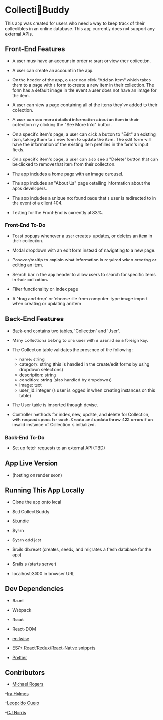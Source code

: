 # Collecti🤖Buddy

This app was created for users who need a way to keep track of their collectibles in an online database. This app currently does not support any external APIs.

## Front-End Features

- A user must have an account in order to start or view their collection.

- A user can create an account in the app.

- On the header of the app, a user can click "Add an Item" which takes them to a page with a form to create a new item in their collection. The form has a default image in the event a user does not have an image for the item.

- A user can view a page containing all of the items they've added to their collection.

- A user can see more detailed information about an item in their collection my clicking the "See More Info" button.

- On a specific item's page, a user can click a button to "Edit" an existing item, taking them to a new form to update the item. The edit form will have the information of the existing item prefilled in the form's input fields.

- On a specific item's page, a user can also see a "Delete" button that can be clicked to remove that item from their collection.

- The app includes a home page with an image carousel.

- The app includes an "About Us" page detailing information about the apps developers.

- The app includes a unique not found page that a user is redirected to in the event of a client 404.

- Testing for the Front-End is currently at 83%.

### Front-End To-Do

- Toast popups whenever a user creates, updates, or deletes an item in their collection.

- Modal dropdown with an edit form instead of navigating to a new page.

- Popover/tooltip to explain what information is required when creating or editing an item.

- Search bar in the app header to allow users to search for specific items in their collection.

- Filter functionality on index page

- A 'drag and drop' or 'choose file from computer' type image import when creating or updating an item

## Back-End Features

- Back-end contains two tables, 'Collection' and 'User'.

- Many collections belong to one user with a user_id as a foreign key.

- The Collection table validates the presence of the following:

  - name: string
  - category: string (this is handled in the create/edit forms by using dropdown selections)
  - description: string
  - condition: string (also handled by dropdowns)
  - image: text
  - user_id: integer (a user is logged in when creating instances on this table)

- The User table is imported through devise.

- Controller methods for index, new, update, and delete for Collection, with request specs for each. Create and update throw 422 errors if an invalid instance of Collection is initialized.

### Back-End To-Do

- Set up fetch requests to an external API (TBD)

## App Live Version

- (hosting on render soon)

## Running This App Locally

- Clone the app onto local

- $cd CollectiBuddy

- $bundle

- $yarn

- $yarn add jest

- $rails db:reset (creates, seeds, and migrates a fresh database for the app)

- $rails s (starts server)

- localhost:3000 in browser URL

## Dev Dependencies

- Babel

- Webpack

- React

- React-DOM

- [endwise](https://github.com/kaiwood/vscode-endwise)

- [ES7+ React/Redux/React-Native snippets](https://marketplace.visualstudio.com/items?itemName=dsznajder.es7-react-js-snippets)

- [Prettier](https://marketplace.visualstudio.com/items?itemName=esbenp.prettier-vscode)

## Contributors

- [Michael Rogers](https://github.com/mikerogers04)

-[Ira Holmes](https://github.com/iraholmes)

-[Leopoldo Cuero](https://github.com/Melaza6)

-[CJ Norris](https://github.com/cmnorrisii)
